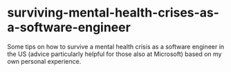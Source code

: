 # surviving-mental-health-crises-as-a-software-engineer
Some tips on how to survive a mental health crisis as a software engineer in the US (advice particularly helpful for those also at Microsoft) based on my own personal experience.
